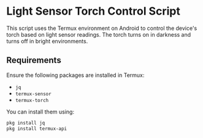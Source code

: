 # Light Sensor Torch Control Script

This script uses the Termux environment on Android to control the device's torch based on light sensor readings. The torch turns on in darkness and turns off in bright environments.

## Requirements

Ensure the following packages are installed in Termux:
- `jq`
- `termux-sensor`
- `termux-torch`

You can install them using:
```sh
pkg install jq
pkg install termux-api
